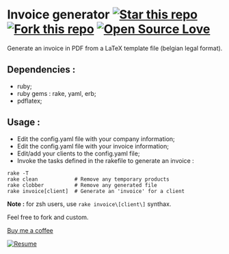 Invoice generator [![Star this repo](http://githubbadges.com/star.svg?user=ProgrammingSam&repo=invoice-generator&style=flat)](https://github.com/ProgrammingSam/invoice-generator) [![Fork this repo](http://githubbadges.com/fork.svg?user=ProgrammingSam&repo=invoice-generator&style=flat)](https://github.com/ProgrammingSam/invoice-generator/fork) [![Open Source Love](https://badges.frapsoft.com/os/v1/open-source.png?v=103)](https://github.com/ellerbrock/open-source-badges/)
===========

Generate an invoice in PDF from a LaTeX template file (belgian legal format).

Dependencies :
-------------

- ruby;
- ruby gems : rake, yaml, erb;
- pdflatex;

Usage :
-------------

- Edit the config.yaml file with your company information;
- Edit the config.yaml file with your invoice information;
- Edit/add your clients to the config.yaml file;
- Invoke the tasks defined in the rakefile to generate an invoice :

```
rake -T
rake clean            # Remove any temporary products
rake clobber          # Remove any generated file
rake invoice[client]  # Generate an 'invoice' for a client
```

**Note :** for zsh users, use `rake invoice\[client\]` synthax.

Feel free to fork and custom.

[Buy me a coffee](https://buymeacoff.ee/ProgrammingSam)

[![Resume](https://forthebadge.com/images/badges/built-with-love.svg)](https://programmingam.io)
